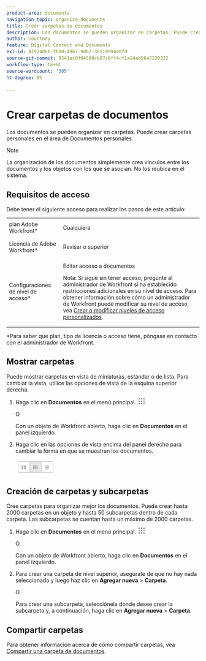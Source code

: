 ```yaml
---
product-area: documents
navigation-topic: organize-documents
title: Crear carpetas de documentos
description: Los documentos se pueden organizar en carpetas. Puede crear carpetas personales en el área de Documentos personales.
author: Courtney
feature: Digital Content and Documents
exl-id: 41974d6b-fb00-49b7-9db2-36519994e0fd
source-git-commit: 9541ac0f04590cb07c6ff4cf1a24ab56a7228322
workflow-type: tm+mt
source-wordcount: '305'
ht-degree: 0%

---
```


# Crear carpetas de documentos

Los documentos se pueden organizar en carpetas. Puede crear carpetas personales en el área de Documentos personales.

>[!NOTE]
>
>La organización de los documentos simplemente crea vínculos entre los documentos y los objetos con los que se asocian. No los reubica en el sistema.

## Requisitos de acceso

Debe tener el siguiente acceso para realizar los pasos de este artículo:

<table style="table-layout:auto"> 
 <col> 
 <col> 
 <tbody> 
  <tr> 
   <td role="rowheader">plan Adobe Workfront*</td> 
   <td> <p>Cualquiera</p> </td> 
  </tr> 
  <tr> 
   <td role="rowheader">Licencia de Adobe Workfront*</td> 
   <td> <p>Revisar o superior</p> </td> 
  </tr> 
  <tr> 
   <td role="rowheader">Configuraciones de nivel de acceso*</td> 
   <td> <p>Editar acceso a documentos</p> <p>Nota: Si sigue sin tener acceso, pregunte al administrador de Workfront si ha establecido restricciones adicionales en su nivel de acceso. Para obtener información sobre cómo un administrador de Workfront puede modificar su nivel de acceso, vea <a href="../../administration-and-setup/add-users/configure-and-grant-access/create-modify-access-levels.md" class="MCXref xref">Crear o modificar niveles de acceso personalizados</a>.</p> </td> 
  </tr> 
 </tbody> 
</table>

&#42;Para saber qué plan, tipo de licencia o acceso tiene, póngase en contacto con el administrador de Workfront.

## Mostrar carpetas

Puede mostrar carpetas en vista de miniaturas, estándar o de lista. Para cambiar la vista, utilice las opciones de vista de la esquina superior derecha.

1. Haga clic en **Documentos** en el menú principal. ![](assets/main-menu-icon.png)

   O

   Con un objeto de Workfront abierto, haga clic en **Documentos** en el panel izquierdo.

1. Haga clic en las opciones de vista encima del panel derecho para cambiar la forma en que se muestran los documentos.

   ![](assets/screenshot-2016-07-07-12.46.54.png)

## Creación de carpetas y subcarpetas

Cree carpetas para organizar mejor los documentos. Puede crear hasta 2000 carpetas en un objeto y hasta 50 subcarpetas dentro de cada carpeta. Las subcarpetas se cuentan hasta un máximo de 2000 carpetas.

1. Haga clic en **Documentos** en el menú principal. ![](assets/main-menu-icon.png)

   O

   Con un objeto de Workfront abierto, haga clic en **Documentos** en el panel izquierdo.

1. Para crear una carpeta de nivel superior, asegúrate de que no hay nada seleccionado y luego haz clic en **Agregar nueva** > **Carpeta**.

   O

   Para crear una subcarpeta, selecciónela donde desee crear la subcarpeta y, a continuación, haga clic en **Agregar nueva** > **Carpeta**.

## Compartir carpetas

Para obtener información acerca de cómo compartir carpetas, vea [Compartir una carpeta de documentos](../../workfront-basics/grant-and-request-access-to-objects/share-a-document-folder.md).
